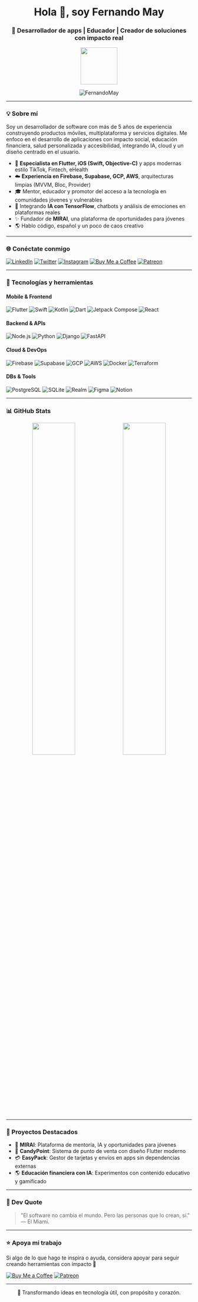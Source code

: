 <h1 align="center">Hola 👋, soy Fernando May</h1>
<h3 align="center">🚀 Desarrollador de apps | Educador | Creador de soluciones con impacto real</h3>

<p align="center">
  <img src="https://media.giphy.com/media/QssGEmpkyEOhBCb7e1/giphy.gif" width="100px">
</p>

<p align="center">
  <img src="https://komarev.com/ghpvc/?username=FernandoMay&label=Profile%20views&color=0e75b6&style=flat" alt="FernandoMay" />
</p>

---

### 💡 Sobre mí
Soy un desarrollador de software con más de 5 años de experiencia construyendo productos móviles, multiplataforma y servicios digitales. Me enfoco en el desarrollo de aplicaciones con impacto social, educación financiera, salud personalizada y accesibilidad, integrando IA, cloud y un diseño centrado en el usuario.

- 📱 **Especialista en Flutter, iOS (Swift, Objective-C)** y apps modernas estilo TikTok, Fintech, eHealth
- ☁️ **Experiencia en Firebase, Supabase, GCP, AWS**, arquitecturas limpias (MVVM, Bloc, Provider)
- 🎓 Mentor, educador y promotor del acceso a la tecnología en comunidades jóvenes y vulnerables
- 🧠 Integrando **IA con TensorFlow**, chatbots y análisis de emociones en plataformas reales
- ✨ Fundador de **MIRAI**, una plataforma de oportunidades para jóvenes
- 🌎 Hablo código, español y un poco de caos creativo

---

### 🌐 Conéctate conmigo
[![LinkedIn](https://img.shields.io/badge/-LinkedIn-blue?style=for-the-badge&logo=Linkedin&logoColor=white)](https://www.linkedin.com/in/fernando-may-fuentes-80b62a176/)
[![Twitter](https://img.shields.io/twitter/follow/fmayf13?style=for-the-badge&logo=twitter&logoColor=white)](https://twitter.com/fmayf13)
[![Instagram](https://img.shields.io/badge/-Instagram-E4405F?style=for-the-badge&logo=instagram&logoColor=white)](https://instagram.com/fmay130)
[![Buy Me a Coffee](https://img.shields.io/badge/-BuyMeACoffee-FFDD00?style=for-the-badge&logo=buy-me-a-coffee&logoColor=black)](https://www.buymeacoffee.com/maydarrell)
[![Patreon](https://img.shields.io/badge/-Patreon-F96854?style=for-the-badge&logo=patreon&logoColor=white)](https://patreon.com/fernandomay)

---

### 🧠 Tecnologías y herramientas

#### Mobile & Frontend
![Flutter](https://img.shields.io/badge/Flutter-02569B?style=for-the-badge&logo=flutter&logoColor=white)
![Swift](https://img.shields.io/badge/Swift-F54A2A?style=for-the-badge&logo=swift&logoColor=white)
![Kotlin](https://img.shields.io/badge/Kotlin-0095D5?style=for-the-badge&logo=kotlin&logoColor=white)
![Dart](https://img.shields.io/badge/Dart-0175C2?style=for-the-badge&logo=dart&logoColor=white)
![Jetpack Compose](https://img.shields.io/badge/Jetpack_Compose-4285F4?style=for-the-badge&logo=android&logoColor=white)
![React](https://img.shields.io/badge/React-20232a?style=for-the-badge&logo=react&logoColor=61DAFB)

#### Backend & APIs
![Node.js](https://img.shields.io/badge/Node.js-6DA55F?style=for-the-badge&logo=node.js&logoColor=white)
![Python](https://img.shields.io/badge/Python-3670A0?style=for-the-badge&logo=python&logoColor=ffdd54)
![Django](https://img.shields.io/badge/Django-092E20?style=for-the-badge&logo=django&logoColor=white)
![FastAPI](https://img.shields.io/badge/FastAPI-005571?style=for-the-badge&logo=fastapi&logoColor=white)

#### Cloud & DevOps
![Firebase](https://img.shields.io/badge/Firebase-FFCA28?style=for-the-badge&logo=firebase&logoColor=black)
![Supabase](https://img.shields.io/badge/Supabase-3ECF8E?style=for-the-badge&logo=supabase&logoColor=white)
![GCP](https://img.shields.io/badge/Google_Cloud-4285F4?style=for-the-badge&logo=google-cloud&logoColor=white)
![AWS](https://img.shields.io/badge/AWS-FF9900?style=for-the-badge&logo=amazon-aws&logoColor=white)
![Docker](https://img.shields.io/badge/Docker-2496ED?style=for-the-badge&logo=docker&logoColor=white)
![Terraform](https://img.shields.io/badge/Terraform-623CE4?style=for-the-badge&logo=terraform&logoColor=white)

#### DBs & Tools
![PostgreSQL](https://img.shields.io/badge/PostgreSQL-4169E1?style=for-the-badge&logo=postgresql&logoColor=white)
![SQLite](https://img.shields.io/badge/SQLite-003B57?style=for-the-badge&logo=sqlite&logoColor=white)
![Realm](https://img.shields.io/badge/Realm-39477F?style=for-the-badge&logo=realm&logoColor=white)
![Figma](https://img.shields.io/badge/Figma-F24E1E?style=for-the-badge&logo=figma&logoColor=white)
![Notion](https://img.shields.io/badge/Notion-000000?style=for-the-badge&logo=notion&logoColor=white)

---

### 📊 GitHub Stats

<p align="center">
  <img width="48%" src="https://github-readme-stats.vercel.app/api?username=FernandoMay&show_icons=true&theme=vue" />
  <img width="48%" src="https://github-readme-stats.vercel.app/api/top-langs/?username=FernandoMay&layout=compact&theme=vue" />
</p>

---

### 📌 Proyectos Destacados
- 💼 **MIRAI**: Plataforma de mentoría, IA y oportunidades para jóvenes 
- 🍬 **CandyPoint**: Sistema de punto de venta con diseño Flutter moderno
- 💳 **EasyPack**: Gestor de tarjetas y envíos en apps sin dependencias externas
- 🌎 **Educación financiera con IA**: Experimentos con contenido educativo y gamificado

---

### 📖 Dev Quote
> "El software no cambia el mundo. Pero las personas que lo crean, sí." — El Miami.

---

### ⭐ Apoya mi trabajo
Si algo de lo que hago te inspira o ayuda, considera apoyar para seguir creando herramientas con impacto 💙

[![Buy Me a Coffee](https://img.shields.io/badge/☕%20Buy%20Me%20a%20Coffee-FFDD00?style=for-the-badge&logo=buy-me-a-coffee&logoColor=black)](https://www.buymeacoffee.com/maydarrell)
[![Patreon](https://img.shields.io/badge/❤️%20Patreon-F96854?style=for-the-badge&logo=patreon&logoColor=white)](https://patreon.com/maydarrell)

---

<div align="center">
🧠 Transformando ideas en tecnología útil, con propósito y corazón.
</div>
